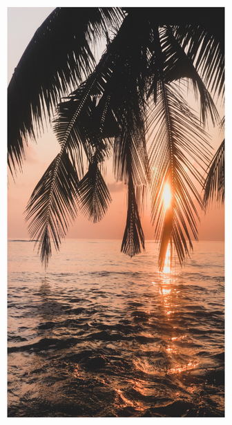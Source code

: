 <!DOCTYPE html>
<html lang="en">
  <head>
    <meta charset="UTF-8" />
    <meta name="viewport" content="width=device-width, initial-scale=1.0" />
    <title>Document</title>
    <style>
      img.a:hover {
        opacity: 0.9;
      }
    </style>
  </head>
  <body>
    <img class="a" src="background.jpg" width="1895" height="950" />

  </body>
</html>
